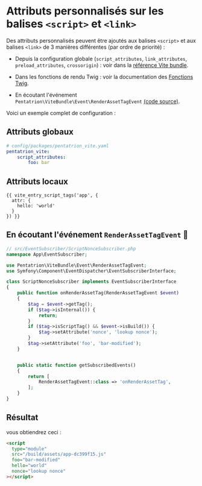 # Attributs personnalisés sur les balises `<script>` et `<link>`

Des attributs personnalisés peuvent être ajoutés aux balises `<script>` et aux balises `<link>` de 3 manières différentes (par ordre de priorité) :

- Depuis la configuration globale (`script_attributes`, `link_attributes`, `preload_attributes`, `crossorigin`) : voir dans la [référence Vite bundle](/fr/reference/vite-bundle#script-attributes).

- Dans les fonctions de rendu Twig : voir la documentation des [Fonctions Twig](/fr/guide/twig-functions).

- En écoutant l'événement `Pentatrion\ViteBundle\Event\RenderAssetTagEvent` [(code source)](https://github.com/lhapaipai/vite-bundle/blob/main/src/Event/RenderAssetTagEvent.php).

Voici un exemple complet de configuration :

## Attributs globaux

```yaml
# config/packages/pentatrion_vite.yaml
pentatrion_vite:
    script_attributes:
        foo: bar
```

## Attributs locaux

```twig
{{ vite_entry_script_tags('app', {
  attr: {
    hello: 'world'
  }
}) }}
```

## En écoutant l'événement `RenderAssetTagEvent` 🧩


```php
// src/EventSubscriber/ScriptNonceSubscriber.php
namespace App\EventSubscriber;

use Pentatrion\ViteBundle\Event\RenderAssetTagEvent;
use Symfony\Component\EventDispatcher\EventSubscriberInterface;

class ScriptNonceSubscriber implements EventSubscriberInterface
{
    public function onRenderAssetTag(RenderAssetTagEvent $event)
    {
        $tag = $event->getTag();
        if ($tag->isInternal()) {
            return;
        }
        if ($tag->isScriptTag() && $event->isBuild()) {
            $tag->setAttribute('nonce', 'lookup nonce');
        }
        $tag->setAttribute('foo', 'bar-modified');
    }


    public static function getSubscribedEvents()
    {
        return [
            RenderAssetTagEvent::class => 'onRenderAssetTag',
        ];
    }
}

```

## Résultat

vous obtiendrez ceci :

```html
<script
  type="module"
  src="/build/assets/app-dc399f15.js"
  foo="bar-modified"
  hello="world"
  nonce="lookup nonce"
></script>
```
